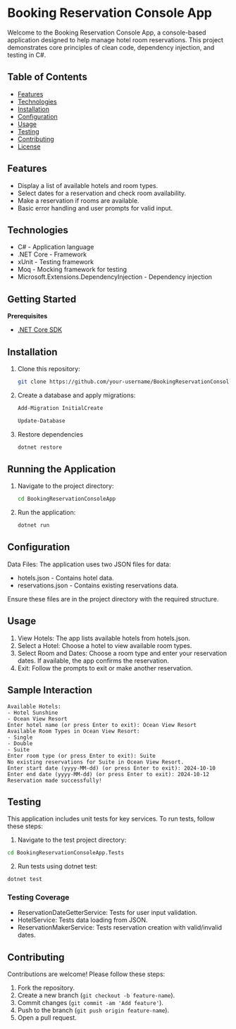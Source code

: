 # Booking Reservation Console App
Welcome to the Booking Reservation Console App, a console-based application designed to help manage hotel room reservations. This project demonstrates core principles of clean code, dependency injection, and testing in C#.

## Table of Contents
* [Features](#features)
* [Technologies](#Technologies)
* [Installation](#Installation)
* [Configuration](#Configuration)
* [Usage](#Usage)
* [Testing](#Testing)
* [Contributing](#Contributing)
* [License](#License)

## Features
* Display a list of available hotels and room types.
* Select dates for a reservation and check room availability.
* Make a reservation if rooms are available.
* Basic error handling and user prompts for valid input.

## Technologies
* C# - Application language
* .NET Core - Framework
* xUnit - Testing framework
* Moq - Mocking framework for testing
* Microsoft.Extensions.DependencyInjection - Dependency injection

## Getting Started

**Prerequisites**
* [.NET Core SDK](https://dotnet.microsoft.com/en-us/download/dotnet/thank-you/sdk-8.0.403-windows-x64-installer)


## Installation
1. Clone this repository:
   ```bash
   git clone https://github.com/your-username/BookingReservationConsoleApp.git
1. Create a database and apply migrations:
   ```bash
   Add-Migration InitialCreate
   
   Update-Database
2. Restore dependencies
    ```bash
    dotnet restore
    
##  Running the Application
1. Navigate to the project directory:
   ```bash
   cd BookingReservationConsoleApp
1. Run the application:
   ```bash
   dotnet run

## Configuration

Data Files: The application uses two JSON files for data:
* hotels.json - Contains hotel data.
* reservations.json - Contains existing reservations data.
  
Ensure these files are in the project directory with the required structure.

## Usage
1. View Hotels: The app lists available hotels from hotels.json.
2. Select a Hotel: Choose a hotel to view available room types.
3. Select Room and Dates: Choose a room type and enter your reservation dates. If available, the app confirms the reservation.
4. Exit: Follow the prompts to exit or make another reservation.

## Sample Interaction
```plaintext
Available Hotels:
- Hotel Sunshine
- Ocean View Resort
Enter hotel name (or press Enter to exit): Ocean View Resort
Available Room Types in Ocean View Resort:
- Single
- Double
- Suite
Enter room type (or press Enter to exit): Suite
No existing reservations for Suite in Ocean View Resort.
Enter start date (yyyy-MM-dd) (or press Enter to exit): 2024-10-10
Enter end date (yyyy-MM-dd) (or press Enter to exit): 2024-10-12
Reservation made successfully!
```

## Testing

This application includes unit tests for key services. To run tests, follow these steps:

1. Navigate to the test project directory:
```bash
cd BookingReservationConsoleApp.Tests
```
2. Run tests using dotnet test:
```bash
dotnet test
```
### Testing Coverage
* ReservationDateGetterService: Tests for user input validation.
* HotelService: Tests data loading from JSON.
* ReservationMakerService: Tests reservation creation with valid/invalid dates.

## Contributing
Contributions are welcome! Please follow these steps:

1. Fork the repository.
2. Create a new branch (```git checkout -b feature-name```).
3. Commit changes (```git commit -am 'Add feature'```).
4. Push to the branch (```git push origin feature-name```).
6. Open a pull request.
